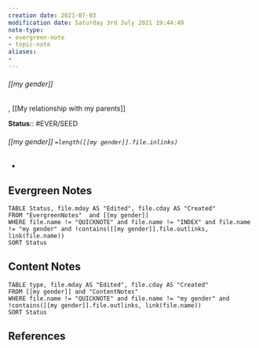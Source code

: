 ```yaml
---
creation date: 2021-07-03
modification date: Saturday 3rd July 2021 19:44:49
note-type: 
- evergreen-note
- topic-note
aliases:
- 
---
```

 
###### [[my gender]]

, [[My relationship with my parents]]

**Status**:: #EVER/SEED
###### [[my gender]] `=length([[my gender]].file.inlinks)` 

- 


## Evergreen Notes
```dataview
TABLE Status, file.mday AS "Edited", file.cday AS "Created"
FROM "EvergreenNotes"  and [[my gender]]
WHERE file.name != "QUICKNOTE" and file.name != "INDEX" and file.name != "my gender" and !contains([[my gender]].file.outlinks, link(file.name))
SORT Status
```
## Content Notes
```dataview
TABLE type, file.mday AS "Edited", file.cday AS "Created"
FROM [[my gender]] and "ContentNotes"
WHERE file.name != "QUICKNOTE" and file.name != "my gender" and !contains([[my gender]].file.outlinks, link(file.name))
SORT Status
```

## References